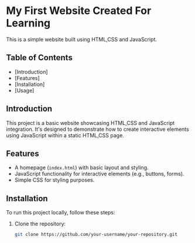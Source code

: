 # My First Website Created For Learning

This is a simple website built using HTML,CSS and JavaScript.

## Table of Contents

- [Introduction]
- [Features]
- [Installation]
- [Usage]

## Introduction

This project is a basic website showcasing HTML,CSS and JavaScript integration. It's designed to demonstrate how to create interactive elements using JavaScript within a static HTML,CSS page.

## Features

- A homepage (`index.html`) with basic layout and styling.
- JavaScript functionality for interactive elements (e.g., buttons, forms).
- Simple CSS for styling purposes.

## Installation

To run this project locally, follow these steps:

1. Clone the repository:

   ```bash
   git clone https://github.com/your-username/your-repository.git
